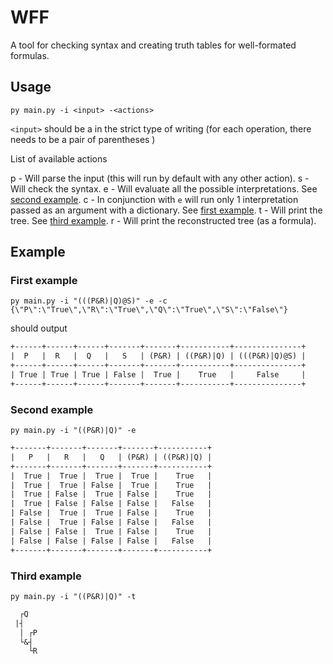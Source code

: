 # WFF

A tool for checking syntax and creating truth tables for well-formated formulas.

## Usage

```py main.py -i <input> -<actions>```

```<input>``` should be a in the strict type of writing (for each operation, there needs to be a pair of parentheses )

List of available actions

p - Will parse the input (this will run by default with any other action).
s - Will check the syntax.
e - Will evaluate all the possible interpretations. See [second example](#second-example).
c - In conjunction with ```e``` will run only 1 interpretation passed as an argument with a dictionary. See [first example](#first-example).
t - Will print the tree. See [third example](#third-example).
r - Will print the reconstructed tree (as a formula).

## Example

### First example

```py main.py -i "(((P&R)|Q)@S)" -e -c {\"P\":\"True\",\"R\":\"True\",\"Q\":\"True\",\"S\":\"False\"}```

should output

```txt
+------+------+------+-------+-------+-----------+---------------+
|  P   |  R   |  Q   |   S   | (P&R) | ((P&R)|Q) | (((P&R)|Q)@S) |
+------+------+------+-------+-------+-----------+---------------+
| True | True | True | False |  True |    True   |     False     |
+------+------+------+-------+-------+-----------+---------------+
```

### Second example

```py main.py -i "((P&R)|Q)" -e```

```txt
+-------+-------+-------+-------+-----------+
|   P   |   R   |   Q   | (P&R) | ((P&R)|Q) |
+-------+-------+-------+-------+-----------+
|  True |  True |  True |  True |    True   |
|  True |  True | False |  True |    True   |
|  True | False |  True | False |    True   |
|  True | False | False | False |   False   |
| False |  True |  True | False |    True   |
| False |  True | False | False |   False   |
| False | False |  True | False |    True   |
| False | False | False | False |   False   |
+-------+-------+-------+-------+-----------+
```

### Third example

```py main.py -i "((P&R)|Q)" -t```

```txt
  ┌Q
 |┤
  │ ┌P
  └&┤
    └R
```
